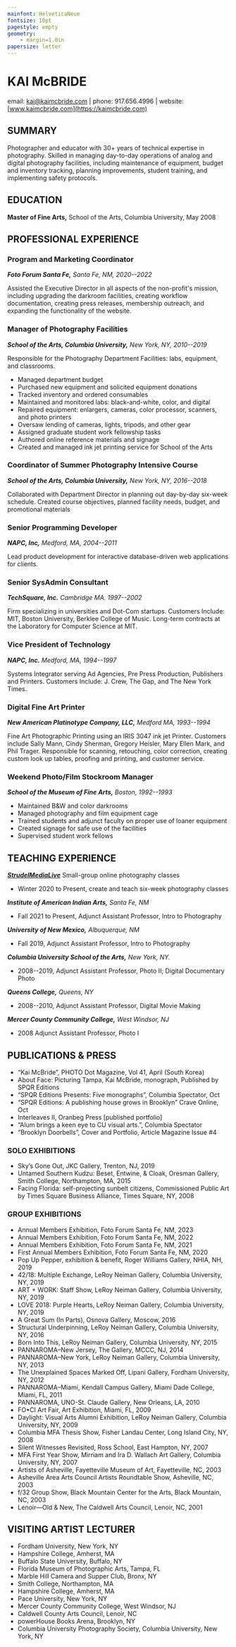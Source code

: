 ```yaml
---
mainfont: HelveticaNeue
fontsize: 10pt
pagestyle: empty
geometry: 
    - margin=1.0in
papersize: letter
---
```

# KAI McBRIDE

email: [kai@kaimcbride.com](mailto:kai@kaimcbride.com) | phone: 917.656.4996 | website: [www.kaimcbride.com](https://kaimcbride.com)

## SUMMARY

Photographer and educator with 30+ years of technical expertise in photography. 
Skilled in managing day-to-day operations of analog and digital photography facilities,
including maintenance of equipment, budget and inventory tracking, planning improvements,
student training, and implementing safety protocols.

## EDUCATION

**Master of Fine Arts,** School of the Arts, Columbia University, May 2008

## PROFESSIONAL EXPERIENCE

### Program and Marketing Coordinator 

***Foto Forum Santa Fe,*** *Santa Fe, NM, 2020--2022*

Assisted the Executive Director in all aspects of the non-profit's mission, 
including upgrading the darkroom facilities, creating workflow documentation, 
creating press releases, membership outreach, and expanding the functionality 
of the website.

### Manager of Photography Facilities

***School of the Arts, Columbia University,*** *New York, NY, 2010--2019*

Responsible for the Photography Department Facilities: labs, equipment, and classrooms.

- Managed department budget 
- Purchased new equipment and solicited equipment donations
- Tracked inventory and ordered consumables
- Maintained and monitored labs: black-and-white, color, and digital 
- Repaired equipment: enlargers, cameras, color processor, scanners, and photo printers
- Oversaw lending of cameras, lights, tripods, and other gear
- Assigned graduate student work fellowship tasks
- Authored online reference materials and signage 
- Created and managed ink jet printing service for School of the Arts

### Coordinator of Summer Photography Intensive Course

***School of the Arts, Columbia University,*** *New York, NY, 2016--2018*

Collaborated with Department Director in planning out day-by-day six-week
schedule. Created course objectives, planned facility needs, budget, and
promotional materials

### Senior Programming Developer

***NAPC, Inc,*** *Medford, MA, 2004--2011*

Lead product development for interactive database-driven web applications for clients.

### Senior SysAdmin Consultant 

***TechSquare, Inc.*** *Cambridge MA. 1997--2002*

Firm specializing in universities and Dot-Com startups. Customers Include: 
MIT, Boston University, Berklee College of Music. Long-term contracts
at the Laboratory for Computer Science at MIT.

### Vice President of Technology

***NAPC, Inc.*** *Medford, MA, 1994--1997*

Systems Integrator serving Ad Agencies, Pre Press Production, Publishers and
Printers. Customers Include: J. Crew, The Gap, and The New York Times.

### Digital Fine Art Printer 

***New American Platinotype Company, LLC,*** *Medford MA, 1993--1994*

Fine Art Photographic Printing using an IRIS 3047 ink jet Printer. Customers
include Sally Mann, Cindy Sherman, Gregory Heisler, Mary Ellen Mark, and Phil
Trager. Responsible for scanning, retouching, color correction, creating custom
look up tables, proofing and printing, and customer service.

### Weekend Photo/Film Stockroom Manager

***School of the Museum of Fine Arts,*** *Boston, 1992--1993*

- Maintained B&W and color darkrooms
- Managed photography and film equipment cage
- Trained students and adjunct faculty on proper use of loaner equipment
- Created signage for safe use of the facilities
- Supervised student work fellows 

## TEACHING EXPERIENCE

***[StrudelMediaLive](http://strudelmedialive.com)*** Small-group online photography classes

- Winter 2020 to Present, create and teach six-week photography classes

***Institute of American Indian Arts,*** *Santa Fe, NM*

- Fall 2021 to Present, Adjunct Assistant Professor, Intro to Photography

***University of New Mexico,*** *Albuquerque, NM*

- Fall 2019, Adjunct Assistant Professor, Intro to Photography

***Columbia University School of the Arts,*** *New York, NY.*

- 2008--2019, Adjunct Assistant Professor, Photo II; Digital Documentary Photo 

***Queens College,*** *Queens, NY*

- 2008--2010, Adjunct Assistant Professor, Digital Movie Making

***Mercer County Community College,*** *West Windsor, NJ*

- 2008 Adjunct Assistant Professor, Photo I

## PUBLICATIONS & PRESS

- “Kai McBride”, PHOTO Dot Magazine, Vol 41, April (South Korea)
- About Face: Picturing Tampa, Kai McBride, monograph, Published by SPQR Editions 
- “SPQR Editions Presents: Five monographs”, Columbia Spectator, Oct 
- “SPQR Editions: A publishing house grows in Brooklyn” Crave Online, Oct
- Interleaves II, Oranbeg Press [published portfolio]
- “Alum brings a keen eye to CU visual arts.”, Columbia Spectator
- “Brooklyn Doorbells”, Cover and Portfolio, Article Magazine Issue #4

### SOLO EXHIBITIONS

- Sky’s Gone Out, JKC Gallery, Trenton, NJ, 2019
- Untamed Southern Kudzu: Beset, Entwine, & Cloak, Oresman Gallery, Smith College, Northampton, MA, 2015
- Facing Florida: self-projecting sunbelt citizens, Commissioned Public Art by Times Square Business Alliance, Times Square, NY, 2008

### GROUP EXHIBITIONS

- Annual Members Exhibition, Foto Forum Santa Fe, NM, 2023
- Annual Members Exhibition, Foto Forum Santa Fe, NM, 2022
- Annual Members Exhibition, Foto Forum Santa Fe, NM, 2021
- First Annual Members Exhibition, Foto Forum Santa Fe, NM, 2020
- Pop Up Pepper, exhibition & benefit, Roger Williams Gallery, NHIA, NH, 2019
- 42/18: Multiple Exchange, LeRoy Neiman Gallery, Columbia University, NY, 2019
- ART + WORK: Staff Show, LeRoy Neiman Gallery, Columbia University, NY, 2019
- LOVE 2018: Purple Hearts, LeRoy Neiman Gallery, Columbia University, NY, 2019
- A Great Sum (In Parts), Osnova Gallery, Moscow, 2016
- Structural Underpinning, LeRoy Neiman Gallery, Columbia University, NY, 2016
- Born Into This, LeRoy Neiman Gallery, Columbia University, NY, 2015
- PANNAROMA–New Jersey, The Gallery, MCCC, NJ, 2014
- PANNAROMA–New York, LeRoy Neiman Gallery, Columbia University, NY, 2013
- The Unexplained Spaces Marked Off, Lipani Gallery, Fordham University, NY, 2012
- PANNAROMA–Miami, Kendall Campus Gallery, Miami Dade College, Miami, FL, 2011
- PANNAROMA, UNO-St. Claude Gallery, New Orleans, LA, 2010
- FO•CI Art Fair, Art Exhibition, Miami, FL, 2009
- Daylight: Visual Arts Alumni Exhibition, LeRoy Neiman Gallery, Columbia University, NY, 2009
- Columbia MFA Thesis Show, Fisher Landau Center, Long Island City, NY, 2008
- Silent Witnesses Revisited, Ross School, East Hampton, NY, 2007
- MFA First Year Show, Mirriam and Ira D. Wallach Art Gallery, Columbia University, NY, 2007
- Artists of Asheville, Fayetteville Museum of Art, Fayetteville, NC, 2003
- Asheville Area Arts Council Artists Roundtable Show, Asheville, NC, 2003
- f/32 Group Show, Black Mountain Center for the Arts, Black Mountain, NC, 2003
- Lenoir—Old & New, The Caldwell Arts Council, Lenoir, NC, 2001

## VISITING ARTIST LECTURER

- Fordham University, New York, NY
- Hampshire College, Amherst, MA
- Buffalo State University, Buffalo, NY
- Florida Museum of Photographic Arts, Tampa, FL
- Marble Hill Camera and Supper Club, Bronx, NY
- Smith College, Northampton, MA
- Hampshire College, Amherst, MA
- Pace University, New York, NY
- Mercer County Community College, West Windsor, NJ
- Caldwell County Arts Council, Lenoir, NC
- powerHouse Books Arena, Brooklyn, NY
- Columbia University Photography Society, Columbia University, New York, NY




